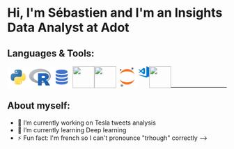 # Hi, I'm Sébastien and I'm an Insights Data Analyst at Adot 

## Languages & Tools:

<img align="left" alt="Python" width="50px" src="https://raw.githubusercontent.com/github/explore/80688e429a7d4ef2fca1e82350fe8e3517d3494d/topics/python/python.png" />
<img align="left" alt="Python" width="50px" src="https://raw.githubusercontent.com/github/explore/80688e429a7d4ef2fca1e82350fe8e3517d3494d/topics/r/r.png" />
<img align="left" alt="Python" width="50px" src="https://raw.githubusercontent.com/github/explore/80688e429a7d4ef2fca1e82350fe8e3517d3494d/topics/sql/sql.png" />
<img align ="left" height="50" width="50" src="https://unpkg.com/simple-icons@v3/icons/tableau.svg" />
<img align ="left" height="50" width="50" src="https://unpkg.com/simple-icons@v3/icons/powerbi.svg" />
<img align="left" alt="Jupyter" width="50px" src="https://raw.githubusercontent.com/github/explore/80688e429a7d4ef2fca1e82350fe8e3517d3494d/topics/jupyter-notebook/jupyter-notebook.png" />
<img align="left" alt="Visual Studio Code" width="26px" src="https://raw.githubusercontent.com/github/explore/80688e429a7d4ef2fca1e82350fe8e3517d3494d/topics/visual-studio-code/visual-studio-code.png" />
<img align ="left" height="50" width="50" src="https://unpkg.com/simple-icons@v3/icons/anaconda.svg" />


<br />
<br />

---


## About myself:

- 🔭 I’m currently working on Tesla tweets analysis
- 🌱 I’m currently learning Deep learning
- ⚡ Fun fact: I'm french so I can't pronounce "trhough" correctly
-->

